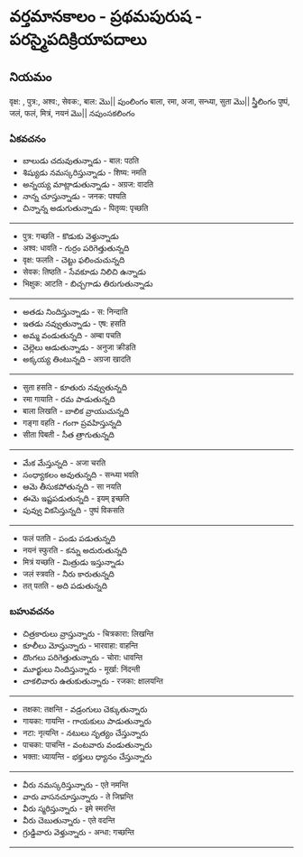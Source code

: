 # వర్తమానకాలం - ప్రథమపురుష - పరస్మైపదిక్రియాపదాలు 

## నియమం
वृक्ष: , पुत्र:, अश्व:, सेवक:, बाल: మొ|| పుంలింగం 
बाला, रमा, अजा, सन्ध्या, सुता మొ|| స్త్రీలింగం 
पुष्पं, जलं, फलं, मित्रं, नयनं మొ|| నపుంసకలింగం 

### ఏకవచనం 

- బాలుడు చదువుతున్నాడు - बाल: पठति 
- శిష్యుడు నమస్కరిస్తున్నాడు - शिष्य: नमति 
- అన్నయ్య మాట్లాడుతున్నాడు - अग्रज: वादति 
- నాన్న చూస్తున్నాడు - जनक: पश्यति 
- చిన్నాన్న అడుగుతున్నాడు - पितृव्य: पृच्छति 
--------
- पुत्र: गच्छति - కొడుకు వెళ్తున్నాడు 
- अश्व: धावति - గుర్రం పరిగెత్తుతున్నది 
- वृक्ष: फलति - చెట్టు ఫలించుచున్నది 
- सेवक: तिष्ठति - సేవకూడు నిలిచి ఉన్నాడు 
- भिक्षुक: आटति - బిచ్చగాడు తిరుగుతున్నాడు 
--------
- అతడు నిందిస్తున్నాడు - स: निन्दाति 
- ఇతడు నవ్వుతున్నాడు - एष: हसति 
- అమ్మ వండుతున్నది - अम्बा पचति 
- చెల్లెలు ఆడుతున్నాడు - अनुजा क्रीडति 
- అక్కయ్య తింటున్నది - अग्रजा खादति 
--------
- सुता हसति - కూతురు నవ్వుతున్నది 
- रमा गायाति - రమ పాడుతున్నది 
- बाला लिखति - బాలిక వ్రాయుచున్నది 
- गङ्गा वहति - గంగా ప్రవహిస్తున్నది 
- सीता पिबती - సీత త్రాగుతున్నది 
-------
- మేక మేస్తున్నది - अजा चरति 
- సంధ్యాకలం అవుతున్నది - सन्ध्या भवति 
- ఆమె తీసుకపోతున్నది - सा नयति 
- ఈమె ఇష్టపడుతున్నది - इयम् इच्छति 
- పువ్వు వికసిస్తున్నది - पुष्पं विकसति 
-----
- फलं पतति - పండు పడుతున్నది 
- नयनं स्फुरति - కన్ను అదురుతున్నది 
- मित्रं यच्छति - మిత్రుడు ఇస్తున్నాడు 
- जलं स्त्रवति - నీరు కారుతున్నది 
- तत् पतति - అది పడుతున్నది     

### బహువచనం 
- చిత్రకారులు వ్రాస్తున్నారు - चित्रकारा: लिखन्ति 
- కూలీలు మోస్తున్నారు - भारवाहा: वाहन्ति 
- దొంగలు పరిగెత్తుతున్నారు - चोरा: धावन्ति 
- మూర్ఖులు నిందిస్తున్నారు - मूर्खा: निंदन्ती 
- చాకలివారు ఉతుకుతున్నారు - रजका: क्षालयन्ति 
-------
- तक्षका: तक्षन्ति - వడ్రంగులు చెక్కుతున్నారు 
- गायका: गायन्ति - గాయకులు పాడుతున్నారు 
- नटा: नृत्यन्ति - నటులు నృత్యం చేస్తున్నారు 
- पाचका: पाचन्ति - వంటవారు వండుతున్నారు 
- भक्ता: ध्यायन्ति - భక్తులు ధ్యానం చేస్తున్నారు 
-------
- వీరు నమస్కరిస్తున్నారు - एते नमन्ति
- వారు వాసనచూస్తున్నారు - ते जिघ्रन्ति 
- వీరు స్మరిస్తున్నారు - इमे स्मरन्ति
- వీరు చెబుతున్నారు - एते वदन्ति 
- గ్రుడ్డివారు వెళ్తున్నారు - अन्धा: गच्छन्ति 
--------